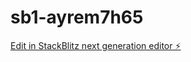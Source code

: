 # sb1-ayrem7h65

[Edit in StackBlitz next generation editor ⚡️](https://stackblitz.com/~/github.com/buildhypercode/sb1-ayrem7h65)